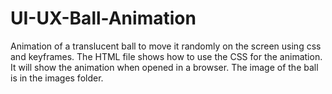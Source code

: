 # UI-UX-Ball-Animation
Animation of a translucent ball to move it randomly on the screen using css and keyframes.
The HTML file shows how to use the CSS for the animation. It will show the animation when opened in a browser.
The image of the ball is in the images folder. 
